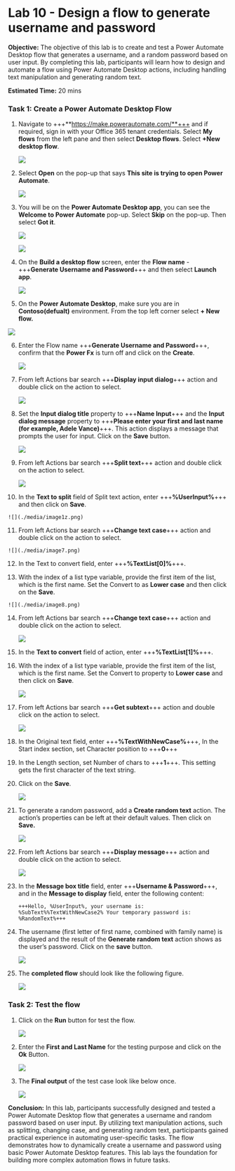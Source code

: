 # **Lab 10 - Design a flow to generate username and password**​

**Objective:** The objective of this lab is to create and test a Power
Automate Desktop flow that generates a username, and a random password
based on user input. By completing this lab, participants will learn how
to design and automate a flow using Power Automate Desktop actions,
including handling text manipulation and generating random text.

**Estimated Time:** 20 mins

### **Task 1: Create a Power Automate Desktop Flow**

1.  Navigate to +++**https://make.powerautomate.com/**+++ and if required, sign in with your Office 365 tenant credentials. Select **My flows** from the left pane and then select **Desktop flows**. Select **+New desktop flow**.

    ![](./media/image1.1png)

2.  Select **Open** on the pop-up that says **This site is trying to open Power Automate**.

    ![](./media/image1.2.1.png)
    
3.  You will be on the **Power Automate Desktop app**, you can see the **Welcome to Power Automate** pop-up. Select **Skip** on the pop-up. Then select **Got it**.

    ![](./media/image1.2.2.png)

    ![](./media/image1.2.3.png)
  
4. On the **Build a desktop flow** screen, enter the **Flow name** - +++**Generate Username and Password**+++ and then select **Launch app**.

    ![](./media/image1.2.png)

5.   On the **Power Automate Desktop**, make sure you are in **Contoso(defualt)** environment. From the top left corner select **+ New flow.**
    

   ![](./media/image1.png)

6.  Enter the Flow name +++**Generate Username and Password**+++, confirm that 
    the **Power Fx** is turn off and click on the **Create**.

    ![](./media/imageaz.png)


7.  From left Actions bar search +++**Display input dialog**+++ action and
    double click on the action to select.

    ![](./media/image3.png)


8.  Set the **Input dialog title** property to +++**Name Input**+++ and
    the **Input dialog message** property to +++**Please enter your first
    and last name (for example, Adele Vance)**+++. This action displays a
    message that prompts the user for input. Click on the **Save**
    button.

    ![](./media/image4.png)


9.  From left Actions bar search +++**Split text**+++ action and double click
    on the action to select.

     ![](./media/image5.png)


10.  In the **Text to split** field of Split text action,
    enter +++**%UserInput%**+++ and then click on **Save**.

    ![](./media/image1z.png)


11.  From left Actions bar search +++**Change text case**+++ action and double
    click on the action to select.

    ![](./media/image7.png)


12.  In the Text to convert field, enter +++**%TextList\[0\]%**+++. 

13.  With the index of a list type variable, provide the first item of
    the list, which is the first name. Set the Convert to as **Lower
    case** and then click on the **Save**.

    ![](./media/image8.png)


14. From left Actions bar search +++**Change text case**+++ action and double
    click on the action to select.

    ![](./media/image9.png)

15. In the **Text to convert** field of action, enter
    +++**%TextList[1]%**+++.

16. With the index of a list type variable, provide the first item of
    the list, which is the first name. Set the Convert to property to
    **Lower case** and then click on **Save**.

    ![](./media/image10.png)


17. From left Actions bar search +++**Get subtext**+++ action and double click
    on the action to select.

    ![](./media/image11.png)


18. In the Original text field, enter +++**%TextWithNewCase%**+++, In the
    Start index section, set Character position to +++**0**+++

19. In the Length section, set Number of chars to +++**1**+++. This setting
    gets the first character of the text string.

20. Click on the **Save**.

    ![](./media/image12.png)


21. To generate a random password, add a **Create random text** action.
    The action’s properties can be left at their default values. Then
    click on **Save.**

    ![](./media/image13.png)


22. From left Actions bar search +++**Display message**+++ action and double
    click on the action to select.

    ![](./media/image14.png)


23. In the **Message box title** field, enter +++**Username & Password**+++,
    and in the **Message to display** field, enter the following
    content:

        +++Hello, %UserInput%, your username is: %SubText%%TextWithNewCase2% Your temporary password is: %RandomText%+++

24. The username (first letter of first name, combined with family name)
    is displayed and the result of the **Generate random text** action
    shows as the user’s password. Click on the **save** button.

    ![](./media/image15.png)


25. The **completed flow** should look like the following figure.

    ![](./media/image16.png)


### **Task 2: Test the flow**

1.  Click on the **Run** button for test the flow.

    ![](./media/image17.png)


2.  Enter the **First and Last Name** for the testing purpose and click
    on the **Ok** Button.

    ![](./media/image18.png)


3.  The **Final output** of the test case look like below once.

      ![](./media/image19.png)


**Conclusion:** In this lab, participants successfully designed and
tested a Power Automate Desktop flow that generates a username and
random password based on user input. By utilizing text manipulation
actions, such as splitting, changing case, and generating random text,
participants gained practical experience in automating user-specific
tasks. The flow demonstrates how to dynamically create a username and
password using basic Power Automate Desktop features. This lab lays
the foundation for building more complex automation flows in future
tasks.
